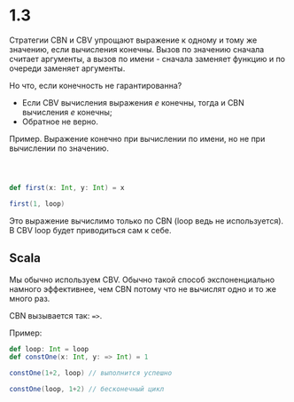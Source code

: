 # 1.3

Стратегии CBN и CBV упрощают выражение к одному и тому же значению, если вычисления конечны. Вызов по значению сначала считает аргументы, а вызов по имени - сначала заменяет функцию и по очереди заменяет аргументы.

Но что, если конечность не гарантированна?

- Если CBV вычисления выражения *e* конечны, тогда и CBN вычисления *e* конечны;
- Обратное не верно.

Пример. Выражение конечно при вычислении по имени, но не при вычислении по значению.

```scala



def first(x: Int, y: Int) = x

first(1, loop)

```

Это выражение вычислимо только по CBN (loop ведь не используется). В CBV loop будет приводиться сам к себе.

## Scala

Мы обычно используем CBV. Обычно такой способ экспоненциально намного эффективнее, чем CBN потому что не вычислят одно и то же много раз.

CBN вызывается так: `=>`.

Пример:

```scala
def loop: Int = loop
def constOne(x: Int, y: => Int) = 1

constOne(1+2, loop) // выполнится успешно

constOne(loop, 1+2) // бесконечный цикл

```











